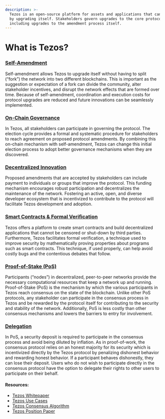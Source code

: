 ```yaml
---
description: >-
  Tezos is an open-source platform for assets and applications that can evolve
  by upgrading itself. Stakeholders govern upgrades to the core protocol,
  including upgrades to the amendment process itself.
---
```


# What is Tezos?

### [Self-Amendment](https://tezos.com/get-started#self-amendment)

Self-amendment allows Tezos to upgrade itself without having to split \(“fork”\) the network into two different blockchains. This is important as the suggestion or expectation of a fork can divide the community, alter stakeholder incentives, and disrupt the network effects that are formed over time. Because of self-amendment, coordination and execution costs for protocol upgrades are reduced and future innovations can be seamlessly implemented.

### [On-Chain Governance](https://tezos.com/get-started#governance)

In Tezos, all stakeholders can participate in governing the protocol. The election cycle provides a formal and systematic procedure for stakeholders to reach agreement on proposed protocol amendments. By combining this on-chain mechanism with self-amendment, Tezos can change this initial election process to adopt better governance mechanisms when they are discovered.

### [Decentralized Innovation](https://tezos.com/get-started#innovation)

Proposed amendments that are accepted by stakeholders can include payment to individuals or groups that improve the protocol. This funding mechanism encourages robust participation and decentralizes the maintenance of the network. Fostering an active, open, and diverse developer ecosystem that is incentivized to contribute to the protocol will facilitate Tezos development and adoption.

### [Smart Contracts & Formal Verification](https://tezos.com/get-started#smart-contracts-and-formal-verification)

Tezos offers a platform to create smart contracts and build decentralized applications that cannot be censored or shut-down by third parties. Furthermore, Tezos facilitates formal verification, a technique used to improve security by mathematically proving properties about programs such as smart contracts. This technique, if used properly, can help avoid costly bugs and the contentious debates that follow.

### [Proof-of-Stake \(PoS\)](https://tezos.com/get-started#proof-of-stake)

Participants \(“nodes”\) in decentralized, peer-to-peer networks provide the necessary computational resources that keep a network up and running. Proof-of-Stake \(PoS\) is the mechanism by which the various participants in Tezos reach consensus on the state of the blockchain. Unlike other PoS protocols, any stakeholder can participate in the consensus process in Tezos and be rewarded by the protocol itself for contributing to the security and stability of the network. Additionally, PoS is less costly than other consensus mechanisms and lowers the barriers to entry for involvement.

### [Delegation](https://tezos.com/get-started#delegation)

In PoS, a security deposit is required to participate in the consensus process and avoid being diluted by inflation. As in proof-of-work, the consensus protocol relies on an honest majority for its security which is incentivized directly by the Tezos protocol by penalizing dishonest behavior and rewarding honest behavior. If a participant behaves dishonestly, they can lose their deposit. Users who do not wish to participate directly in the consensus protocol have the option to delegate their rights to other users to participate on their behalf.

#### Resources:

* [Tezos Whitepaper](https://tezos.com/static/white_paper-2dc8c02267a8fb86bd67a108199441bf.pdf)
* [Tezos Use Cases](https://learn.tqtezos.com/files/basics.html#use-case)
* [Tezos Consensus Algorithm](https://learn.tqtezos.com/files/proofofstake.html#intro)
* [Tezos Position Paper](https://tezos.com/static/position_paper-841a0a56b573afb28da16f6650152fb4.pdf)

